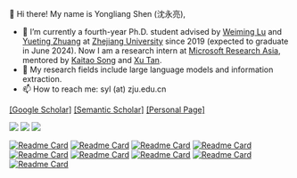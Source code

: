 <!--
**tricktreat/tricktreat** is a ✨ _special_ ✨ repository because its `README.md` (this file) appears on your GitHub profile.

Here are some ideas to get you started:

- 🔭 I’m currently working on ...
- 🌱 I’m currently learning ...
- 👯 I’m looking to collaborate on ...
- 🤔 I’m looking for help with ...
- 💬 Ask me about ...
- 📫 How to reach me: ...
- 😄 Pronouns: ...
- ⚡ Fun fact: ...
-->

👋 Hi there! My name is Yongliang Shen (沈永亮),

- 🔭 I’m currently a fourth-year Ph.D. student advised by [Weiming Lu](https://person.zju.edu.cn/lwm) and [Yueting Zhuang](https://person.zju.edu.cn/yzhuang) at [Zhejiang University](https://www.zju.edu.cn/english/) since 2019 (expected to graduate in June 2024). Now I am a research intern at [Microsoft Research Asia](https://www.msra.cn), mentored by [Kaitao Song](https://scholar.google.com/citations?user=LLk9dR8AAAAJ) and [Xu Tan](https://tan-xu.github.io/).
- 🌱 My research fields include large language models and information extraction.
- 📫 How to reach me: syl (at) zju.edu.cn

[[Google Scholar]](https://scholar.google.com/citations?user=UT3NzFAAAAAJ)
[[Semantic Scholar]](https://www.semanticscholar.org/author/Yongliang-Shen/1471660296)
[[Personal Page]](https://tricktreat.github.io/)

[![](https://komarev.com/ghpvc/?username=tricktreat&label=VIEWS)](https://github.com/tricktreat)
[![](https://img.shields.io/badge/dynamic/json?label=CITATIONS&query=citationCount&url=https://api.semanticscholar.org/graph/v1/author/1471660296?fields=citationCount)](https://www.semanticscholar.org/author/Yongliang-Shen/1471660296)
[![](https://img.shields.io/badge/dynamic/json?label=PUBLICATIONS&query=paperCount&url=https://api.semanticscholar.org/graph/v1/author/1471660296?fields=paperCount)](https://www.semanticscholar.org/author/Yongliang-Shen/1471660296)

[![Readme Card](https://github-readme-stats.vercel.app/api/pin/?username=microsoft&repo=JARVIS&theme=vue)](https://github.com/microsoft/JARVIS)
[![Readme Card](https://github-readme-stats.vercel.app/api/pin/?username=zwq2018&repo=Data-Copilot&theme=vue)](https://github.com/zwq2018/Data-Copilot)
[![Readme Card](https://github-readme-stats.vercel.app/api/pin/?username=Alibaba-NLP&repo=KB-NER&theme=vue)](https://github.com/Alibaba-NLP/KB-NER)
[![Readme Card](https://github-readme-stats.vercel.app/api/pin/?username=tricktreat&repo=locate-and-label&theme=vue)](https://github.com/tricktreat/locate-and-label)
[![Readme Card](https://github-readme-stats.vercel.app/api/pin/?username=tricktreat&repo=piqn&theme=vue)](https://github.com/tricktreat/piqn)
[![Readme Card](https://github-readme-stats.vercel.app/api/pin/?username=zqtan1024&repo=sequence-to-set&theme=vue)](https://github.com/zqtan1024/sequence-to-set)
[![Readme Card](https://github-readme-stats.vercel.app/api/pin/?username=tricktreat&repo=DiffusionNER&theme=vue)](https://github.com/tricktreat/DiffusionNER)
[![Readme Card](https://github-readme-stats.vercel.app/api/pin/?username=tricktreat&repo=trimf&theme=vue)](https://github.com/tricktreat/trimf)
[![Readme Card](https://github-readme-stats.vercel.app/api/pin/?username=tricktreat&repo=PromptNER&theme=vue)](https://github.com/tricktreat/PromptNER)
